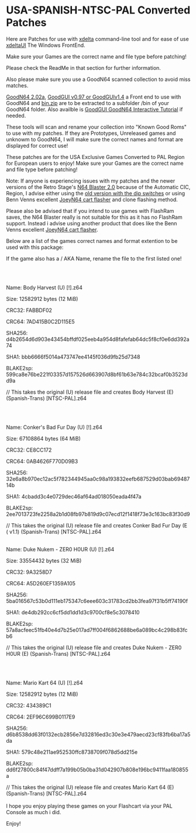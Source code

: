 # USA-SPANISH-NTSC-PAL Converted Patches

Here are Patches for use with [xdelta](http://xdelta.org/) command-line tool and for ease of use [xdeltaUI](https://www.romhacking.net/utilities/598/) The Windows FrontEnd.

Make sure your Games are the correct name and file type before patching!

Please check the ReadMe in that section for further information.

Also please make sure you use a GoodN64 scanned collection to avoid miss matches.

[GoodN64 2.02a](https://www.emutalk.net/threads/goodn64-2-02a.12068/), [GoodGUI v0.97 or GoodGUIv1.4](https://www.emutalk.net/threads/goodgui-v0-97.29155/) a Front end to use with GoodN64 and [bin.zip](https://www.emutalk.net/threads/bin-zip.12070/) are to be extracted to a subfolder /bin of your GoodN64 folder. Also availble is [GoodGUI GoodN64 Interactive Tutorial](https://www.emutalk.net/threads/goodgui-goodn64-tutorial.28965/) if needed.

These tools will scan and rename your collection into "Known Good Roms" to use with my patches. If they are Prototypes, Unreleased games and unknowm to GoodN64, I will make sure the correct names and format are displayed for correct use!

These patches are for the USA Exclusive Games Converted to PAL Region for European users to enjoy!
Make sure your Games are the correct name and file type before patching!

Note: If anyone is experiencing issues with my patches and the newer versions of the Retro Stage's [N64 Blaster 2.0](https://retrostage.net/?product=n64-blaster-2-0) because of the Automatic CIC, Region, I advise either using the [old version with the dip switches](https://web.archive.org/web/20210622192800/https://retrostage.net/?product=n64-blaster-2-0)  or using Benn Venns excellent [JoeyN64 cart flasher](https://bennvenn.myshopify.com/products/joeyn64-cart-flasher) and clone flashing method.


Please also be advised that if you intend to use games with FlashRam saves, the N64 Blaster really is not suitable for this as it has no FlashRam support. Instead i advise using another product that does like the Benn Venns excellent [JoeyN64 cart flasher](https://bennvenn.myshopify.com/products/joeyn64-cart-flasher).

Below are a list of the games correct names and format extention to be used with this package:

If the game also has a / AKA Name, rename the file to the first listed one!

<br>
</br>

Name: Body Harvest (U) [!].z64

Size: 12582912 bytes (12 MiB)

CRC32: FABBDF02

CRC64: 7AD415B0C2D115E5

SHA256: d4b2654d6d903e43454bffdf025eeb4a954d8fafefab64dc5f8cf0e6dd392a74

SHA1: bbb6666f5014a473747ee4145f036d9fb25d7348

BLAKE2sp: 599ca8e76be221f03357d157526d663907d8bf61b63e784c32bcaf0b3523dd9a

// This takes the original (U) release file and creates Body Harvest (E) (Spanish-Trans) [NTSC-PAL].z64

<br>
</br>

Name: Conker's Bad Fur Day (U) [!].z64

Size: 67108864 bytes (64 MiB)

CRC32: CE8CC172

CRC64: 0AB4626F770D09B3

SHA256: 32e6a8b970ec12ac5f782344945aa0c98a193832eefb687529d03bab6948714b

SHA1: 4cbadd3c4e0729dec46af64ad018050eada4f47a

BLAKE2sp: 2ee7013723fe2258a2b1d08fb97b819d9c07ecd12f1418f73e3c163bc83f30d9

// This takes the original (U) release file and creates Conker Bad Fur Day (E ( v1.1) (Spanish-Trans) [NTSC-PAL].z64
<br>
</br>

Name: Duke Nukem - ZER0 H0UR (U) [!].z64

Size: 33554432 bytes (32 MiB)

CRC32: 9A3258D7

CRC64: A5D260EF1359A105

SHA256: 5ba016567c53b0d111eb175347c6eee603c31783cd2bb3fea97f31b5ff74190f

SHA1: de4db292cc6cf5dd1dd1d3c9700cf8e5c3078410

BLAKE2sp: 57a8acfeec51fb40e4d7b25e017ad7ff004f6862688be6a089bc4c298b83fcb6

// This takes the original (U) release file and creates Duke Nukem - ZER0 H0UR (E) (Spanish-Trans) [NTSC-PAL].z64

<br>
</br>

Name: Mario Kart 64 (U) [!].z64

Size: 12582912 bytes (12 MiB)

CRC32: 434389C1

CRC64: 2EF96C699B0117E9

SHA256: d6b8538dd63f0132ecb2856e7d32816ed3c30e3e479aecd23cf83fb6ba17a5da

SHA1: 579c48e211ae952530ffc8738709f078d5dd215e

BLAKE2sp: dd6f27800c84f47ddff7a199b05b0ba31d042907b808e196bc9411faa180855a

// This takes the original (U) release file and creates Mario Kart 64 (E) (Spanish-Trans) [NTSC-PAL].z64
<br>
</br>
I hope you enjoy playing these games on your Flashcart via your PAL Console as much i did.
<p>
</p>
Enjoy!

